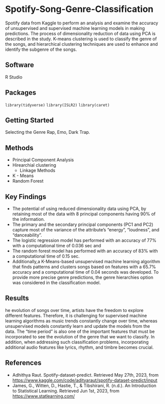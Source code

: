 # Spotify-Song-Genre-Classification
Spotify data from Kaggle to perform an analysis and examine the accuracy of unsupervised and supervised machine learning models in making predictions. The process of dimensionality reduction of data using PCA is described in the study. K-means clustering is used to classify the genre of the songs, and hierarchical clustering techniques are used to enhance and identify the subgenre of the songs.

## Software
R Studio

## Packages
`library(tidyverse)`
`library(ISLR2)`
`library(caret)`
## Getting Started
Selecting the Genre Rap, Emo, Dark Trap.

## Methods
- Principal Component Analysis
- Hirearchial clustering
    - Linkage Methods
- K - Means
- Random Forest
## Key Findings
- The potential of using reduced dimensionality data using PCA, by retaining most of the data with 8 principal components having 90% of the information.
- The primary and the secondary principal components (PC1 and PC2) capture most of the variance of the attribute’s “energy”, “loudness”, and “danceability”.
- The logistic regression model has performed with an accuracy of 77% with a computational time of 0.036 sec and
- The random forest model has performed with an accuracy of 83% with a computational time of 0.15 sec.
- Additionally,a K-Means-based unsupervised machine learning algorithm that finds patterns and clusters songs based on features with a 65.7% accuracy and a computational time of 0.04 seconds was developed. To provide more precise genre predictions, the genre hierarchies option was considered in the classification model.

## Results
he evolution of songs over time, artists have the freedom to explore different features. Therefore, it is challenging for supervised machine learning algorithms as music trends constantly change over time, whereas unsupervised models constantly learn and update the models from the data. The “time period” is also one of the important features that must be incorporated to see the evolution of the genre that we want to classify. In addition, when addressing such classification problems, incorporating additional audio features like lyrics, rhythm, and timbre becomes crucial.

## References
- Adhithya Raut. Spotify-dataset-predict. Retrieved May 27th, 2023, from https://www.kaggle.com/code/adityaraut/spotify-dataset-predict/input
- James, G., Witten, D., Hastie, T., & Tibshirani, R. (n.d.). An Introduction to Statistical Learning. Retrieved Jun 1st, 2023, from https://www.statlearning.com/
  

